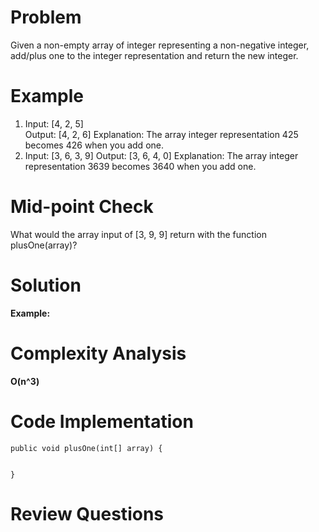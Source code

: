 # Problem
Given a non-empty array of integer representing a non-negative integer, add/plus one to the integer representation and return the new integer. 

# Example
1. Input: [4, 2, 5]     
Output: [4, 2, 6]
Explanation: The array integer representation 425 becomes 426 when you add one. 
2. Input: [3, 6, 3, 9]
Output: [3, 6, 4, 0]
Explanation: The array integer representation 3639 becomes 3640 when you add one. 

# Mid-point Check
What would the array input of [3, 9, 9] return with the function plusOne(array)? 

# Solution


**Example:** 


# Complexity Analysis
**O(n^3)**


# Code Implementation
```
public void plusOne(int[] array) { 


} 
```
  
# Review Questions

